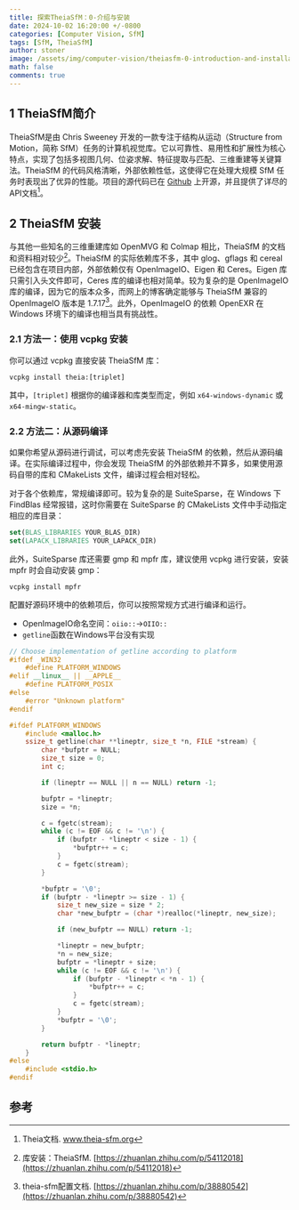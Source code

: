 ```yaml
---
title: 探索TheiaSfM：0-介绍与安装
date: 2024-10-02 16:20:00 +/-0800
categories: [Computer Vision, SfM] 
tags: [SfM, TheiaSfM]
author: stoner
image: /assets/img/computer-vision/theiasfm-0-introduction-and-installation.jpg
math: false
comments: true
---
```

## 1 TheiaSfM简介

TheiaSfM是由 Chris Sweeney 开发的一款专注于结构从运动（Structure from Motion，简称 SfM）任务的计算机视觉库。它以可靠性、易用性和扩展性为核心特点，实现了包括多视图几何、位姿求解、特征提取与匹配、三维重建等关键算法。TheiaSfM 的代码风格清晰，外部依赖性低，这使得它在处理大规模 SfM 任务时表现出了优异的性能。项目的源代码已在 [Github](https://github.com/sweeneychris/Theia) 上开源，并且提供了详尽的API文档[^1]。

## 2 TheiaSfM 安装

与其他一些知名的三维重建库如 OpenMVG 和 Colmap 相比，TheiaSfM 的文档和资料相对较少[^2]。TheiaSfM 的实际依赖库不多，其中 glog、gflags 和 cereal 已经包含在项目内部，外部依赖仅有 OpenImageIO、Eigen 和 Ceres。Eigen 库只需引入头文件即可，Ceres 库的编译也相对简单。较为复杂的是 OpenImageIO 库的编译，因为它的版本众多，而网上的博客确定能够与 TheiaSfM 兼容的 OpenImageIO 版本是 1.7.17[^3]。此外，OpenImageIO 的依赖 OpenEXR 在 Windows 环境下的编译也相当具有挑战性。

### 2.1 方法一：使用 vcpkg 安装

你可以通过 vcpkg 直接安装 TheiaSfM 库：

```shell
vcpkg install theia:[triplet]
```

其中，`[triplet]` 根据你的编译器和库类型而定，例如 `x64-windows-dynamic` 或 `x64-mingw-static`。

### 2.2 方法二：从源码编译

如果你希望从源码进行调试，可以考虑先安装 TheiaSfM 的依赖，然后从源码编译。在实际编译过程中，你会发现 TheiaSfM 的外部依赖并不算多，如果使用源码自带的库和 CMakeLists 文件，编译过程会相对轻松。

对于各个依赖库，常规编译即可。较为复杂的是 SuiteSparse，在 Windows 下 FindBlas 经常报错，这时你需要在 SuiteSparse 的 CMakeLists 文件中手动指定相应的库目录：

```cmake
set(BLAS_LIBRARIES YOUR_BLAS_DIR)
set(LAPACK_LIBRARIES YOUR_LAPACK_DIR)
```

此外，SuiteSparse 库还需要 gmp 和 mpfr 库，建议使用 vcpkg 进行安装，安装 mpfr 时会自动安装 gmp：

```shell
vcpkg install mpfr
```

配置好源码环境中的依赖项后，你可以按照常规方式进行编译和运行。

- OpenImageIO命名空间：`oiio::`->`OIIO::`
- `getline`函数在Windows平台没有实现
  
```cpp
// Choose implementation of getline according to platform
#ifdef _WIN32
    #define PLATFORM_WINDOWS
#elif __linux__ || __APPLE__
    #define PLATFORM_POSIX
#else
    #error "Unknown platform"
#endif

#ifdef PLATFORM_WINDOWS
    #include <malloc.h>
    ssize_t getline(char **lineptr, size_t *n, FILE *stream) {
        char *bufptr = NULL;
        size_t size = 0;
        int c;

        if (lineptr == NULL || n == NULL) return -1;

        bufptr = *lineptr;
        size = *n;

        c = fgetc(stream);
        while (c != EOF && c != '\n') {
            if (bufptr - *lineptr < size - 1) {
                *bufptr++ = c;
            }
            c = fgetc(stream);
        }

        *bufptr = '\0';
        if (bufptr - *lineptr >= size - 1) {
            size_t new_size = size * 2;
            char *new_bufptr = (char *)realloc(*lineptr, new_size);

            if (new_bufptr == NULL) return -1;

            *lineptr = new_bufptr;
            *n = new_size;
            bufptr = *lineptr + size;
            while (c != EOF && c != '\n') {
                if (bufptr - *lineptr < *n - 1) {
                    *bufptr++ = c;
                }
                c = fgetc(stream);
            }
            *bufptr = '\0';
        }

        return bufptr - *lineptr;
    }
#else
    #include <stdio.h>
#endif
```

## 参考
[^1]: Theia文档. www.theia-sfm.org
[^2]: 库安装：TheiaSfM. [https://zhuanlan.zhihu.com/p/54112018](https://zhuanlan.zhihu.com/p/54112018)
[^3]: theia-sfm配置文档. [https://zhuanlan.zhihu.com/p/38880542](https://zhuanlan.zhihu.com/p/38880542)